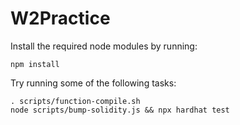 # W2Practice

Install the required node modules by running:
```shell
npm install
```

Try running some of the following tasks:

```shell
. scripts/function-compile.sh
node scripts/bump-solidity.js && npx hardhat test
```
